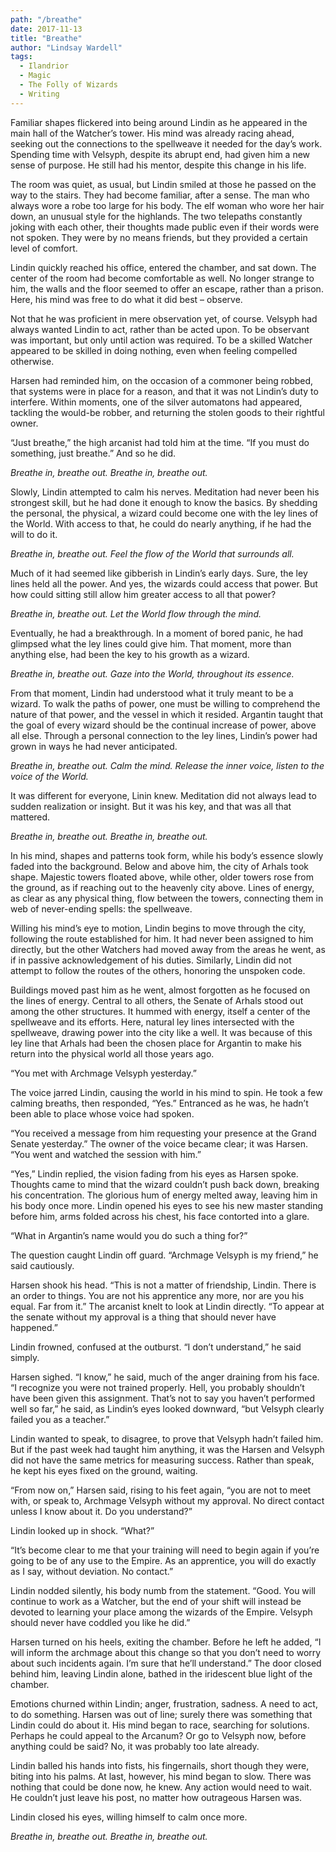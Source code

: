 ```yaml
---
path: "/breathe"
date: 2017-11-13
title: "Breathe"
author: "Lindsay Wardell"
tags:
  - Ilandrior
  - Magic
  - The Folly of Wizards
  - Writing
---
```

Familiar shapes flickered into being around Lindin as he appeared in the main hall of the Watcher’s tower. His mind was already racing ahead, seeking out the connections to the spellweave it needed for the day’s work. Spending time with Velsyph, despite its abrupt end, had given him a new sense of purpose. He still had his mentor, despite this change in his life.

The room was quiet, as usual, but Lindin smiled at those he passed on the way to the stairs. They had become familiar, after a sense. The man who always wore a robe too large for his body. The elf woman who wore her hair down, an unusual style for the highlands. The two telepaths constantly joking with each other, their thoughts made public even if their words were not spoken. They were by no means friends, but they provided a certain level of comfort.

Lindin quickly reached his office, entered the chamber, and sat down. The center of the room had become comfortable as well. No longer strange to him, the walls and the floor seemed to offer an escape, rather than a prison. Here, his mind was free to do what it did best – observe.

Not that he was proficient in mere observation yet, of course. Velsyph had always wanted Lindin to act, rather than be acted upon. To be observant was important, but only until action was required. To be a skilled Watcher appeared to be skilled in doing nothing, even when feeling compelled otherwise.

Harsen had reminded him, on the occasion of a commoner being robbed, that systems were in place for a reason, and that it was not Lindin’s duty to interfere. Within moments, one of the silver automatons had appeared, tackling the would-be robber, and returning the stolen goods to their rightful owner.

“Just breathe,” the high arcanist had told him at the time. “If you must do something, just breathe.” And so he did.

*Breathe in, breathe out. Breathe in, breathe out.*

Slowly, Lindin attempted to calm his nerves. Meditation had never been his strongest skill, but he had done it enough to know the basics. By shedding the personal, the physical, a wizard could become one with the ley lines of the World. With access to that, he could do nearly anything, if he had the will to do it.

*Breathe in, breathe out. Feel the flow of the World that surrounds all.*

Much of it had seemed like gibberish in Lindin’s early days. Sure, the ley lines held all the power. And yes, the wizards could access that power. But how could sitting still allow him greater access to all that power?

*Breathe in, breathe out. Let the World flow through the mind.*

Eventually, he had a breakthrough. In a moment of bored panic, he had glimpsed what the ley lines could give him. That moment, more than anything else, had been the key to his growth as a wizard.

*Breathe in, breathe out. Gaze into the World, throughout its essence.*

From that moment, Lindin had understood what it truly meant to be a wizard. To walk the paths of power, one must be willing to comprehend the nature of that power, and the vessel in which it resided. Argantin taught that the goal of every wizard should be the continual increase of power, above all else. Through a personal connection to the ley lines, Lindin’s power had grown in ways he had never anticipated.

*Breathe in, breathe out. Calm the mind. Release the inner voice, listen to the voice of the World.*

It was different for everyone, Linin knew. Meditation did not always lead to sudden realization or insight. But it was his key, and that was all that mattered.

*Breathe in, breathe out. Breathe in, breathe out.*

In his mind, shapes and patterns took form, while his body’s essence slowly faded into the background. Below and above him, the city of Arhals took shape. Majestic towers floated above, while other, older towers rose from the ground, as if reaching out to the heavenly city above. Lines of energy, as clear as any physical thing, flow between the towers, connecting them in web of never-ending spells: the spellweave.

Willing his mind’s eye to motion, Lindin begins to move through the city, following the route established for him. It had never been assigned to him directly, but the other Watchers had moved away from the areas he went, as if in passive acknowledgement of his duties. Similarly, Lindin did not attempt to follow the routes of the others, honoring the unspoken code.

Buildings moved past him as he went, almost forgotten as he focused on the lines of energy. Central to all others, the Senate of Arhals stood out among the other structures. It hummed with energy, itself a center of the spellweave and its efforts. Here, natural ley lines intersected with the spellweave, drawing power into the city like a well. It was because of this ley line that Arhals had been the chosen place for Argantin to make his return into the physical world all those years ago.

“You met with Archmage Velsyph yesterday.”

The voice jarred Lindin, causing the world in his mind to spin. He took a few calming breaths, then responded, “Yes.” Entranced as he was, he hadn’t been able to place whose voice had spoken.

“You received a message from him requesting your presence at the Grand Senate yesterday.” The owner of the voice became clear; it was Harsen. “You went and watched the session with him.”

“Yes,” Lindin replied, the vision fading from his eyes as Harsen spoke. Thoughts came to mind that the wizard couldn’t push back down, breaking his concentration. The glorious hum of energy melted away, leaving him in his body once more. Lindin opened his eyes to see his new master standing before him, arms folded across his chest, his face contorted into a glare.

“What in Argantin’s name would you do such a thing for?”

The question caught Lindin off guard. “Archmage Velsyph is my friend,” he said cautiously.

Harsen shook his head. “This is not a matter of friendship, Lindin. There is an order to things. You are not his apprentice any more, nor are you his equal. Far from it.” The arcanist knelt to look at Lindin directly. “To appear at the senate without my approval is a thing that should never have happened.”

Lindin frowned, confused at the outburst. “I don’t understand,” he said simply.

Harsen sighed. “I know,” he said, much of the anger draining from his face. “I recognize you were not trained properly. Hell, you probably shouldn’t have been given this assignment. That’s not to say you haven’t performed well so far,” he said, as Lindin’s eyes looked downward, “but Velsyph clearly failed you as a teacher.”

Lindin wanted to speak, to disagree, to prove that Velsyph hadn’t failed him. But if the past week had taught him anything, it was the Harsen and Velsyph did not have the same metrics for measuring success. Rather than speak, he kept his eyes fixed on the ground, waiting.

“From now on,” Harsen said, rising to his feet again, “you are not to meet with, or speak to, Archmage Velsyph without my approval. No direct contact unless I know about it. Do you understand?”

Lindin looked up in shock. “What?”

“It’s become clear to me that your training will need to begin again if you’re going to be of any use to the Empire. As an apprentice, you will do exactly as I say, without deviation. No contact.”

Lindin nodded silently, his body numb from the statement. “Good. You will continue to work as a Watcher, but the end of your shift will instead be devoted to learning your place among the wizards of the Empire. Velsyph should never have coddled you like he did.”

Harsen turned on his heels, exiting the chamber. Before he left he added, “I will inform the archmage about this change so that you don’t need to worry about such incidents again. I’m sure that he’ll understand.” The door closed behind him, leaving Lindin alone, bathed in the iridescent blue light of the chamber.

Emotions churned within Lindin; anger, frustration, sadness. A need to act, to do something. Harsen was out of line; surely there was something that Lindin could do about it. His mind began to race, searching for solutions. Perhaps he could appeal to the Arcanum? Or go to Velsyph now, before anything could be said? No, it was probably too late already.

Lindin balled his hands into fists, his fingernails, short though they were, biting into his palms. At last, however, his mind began to slow. There was nothing that could be done now, he knew. Any action would need to wait. He couldn’t just leave his post, no matter how outrageous Harsen was.

Lindin closed his eyes, willing himself to calm once more.

*Breathe in, breathe out. Breathe in, breathe out.*